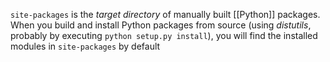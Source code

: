 `site-packages` is the _target directory_ of manually built [[Python]] packages. When you build and install Python packages from source (using _distutils_, probably by executing `python setup.py install`), you will find the installed modules in `site-packages` by default